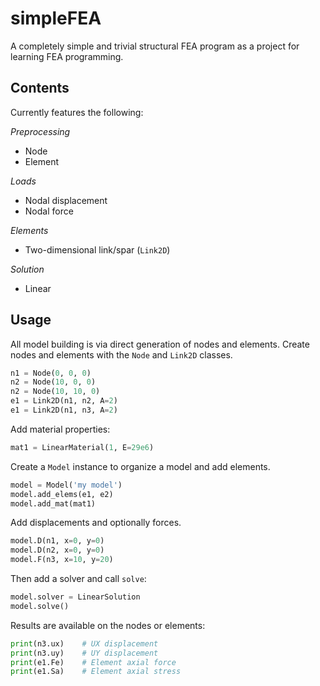 simpleFEA
=========

A completely simple and trivial structural FEA program as a project for learning
FEA programming.

## Contents
Currently features the following:

*Preprocessing*

- Node
- Element

*Loads*

- Nodal displacement
- Nodal force

*Elements*

- Two-dimensional link/spar (`Link2D`)

*Solution*

- Linear


## Usage

All model building is via direct generation of nodes and elements. Create nodes
and elements with the `Node` and `Link2D` classes.

```Python
n1 = Node(0, 0, 0)
n2 = Node(10, 0, 0)
n2 = Node(10, 10, 0)
e1 = Link2D(n1, n2, A=2)
e1 = Link2D(n1, n3, A=2)
```

Add material properties:

```Python
mat1 = LinearMaterial(1, E=29e6)
```

Create a `Model` instance to organize a model and add elements.

```Python
model = Model('my model')
model.add_elems(e1, e2)
model.add_mat(mat1)
```

Add displacements and optionally forces.

```Python
model.D(n1, x=0, y=0)
model.D(n2, x=0, y=0)
model.F(n3, x=10, y=20)
```

Then add a solver and call `solve`:

```Python
model.solver = LinearSolution
model.solve()
```

Results are available on the nodes or elements:

```Python
print(n3.ux)    # UX displacement
print(n3.uy)    # UY displacement
print(e1.Fe)    # Element axial force
print(e1.Sa)    # Element axial stress
```


